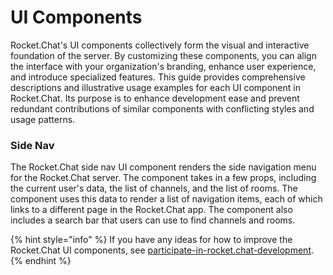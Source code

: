 # UI Components

Rocket.Chat's UI components collectively form the visual and interactive foundation of the server. By customizing these components, you can align the interface with your organization's branding, enhance user experience, and introduce specialized features. This guide provides comprehensive descriptions and illustrative usage examples for each UI component in Rocket.Chat. Its purpose is to enhance development ease and prevent redundant contributions of similar components with conflicting styles and usage patterns.&#x20;

### Side Nav

The Rocket.Chat side nav UI component renders the side navigation menu for the Rocket.Chat server. The component takes in a few props, including the current user's data, the list of channels, and the list of rooms. The component uses this data to render a list of navigation items, each of which links to a different page in the Rocket.Chat app. The component also includes a search bar that users can use to find channels and rooms.

{% hint style="info" %}
If you have any ideas for how to improve the Rocket.Chat UI components, see [participate-in-rocket.chat-development](../../contribute-to-rocket.chat/modes-of-contribution/participate-in-rocket.chat-development/ "mention").
{% endhint %}
